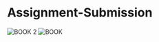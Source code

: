 # Assignment-Submission
![BOOK 2](https://user-images.githubusercontent.com/87535723/135509872-1f454fa4-58a1-43a9-ba51-73114c641957.png)
![BOOK](https://user-images.githubusercontent.com/87535723/135510102-abe8586d-e56c-4d7e-912c-2b465786e371.jpg)
